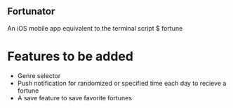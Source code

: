 ## Fortunator
An iOS mobile app equivalent to the terminal script $ fortune
# Features to be added
- Genre selector
- Push notification for randomized or specified time each day to recieve a fortune
- A save feature to save favorite fortunes
